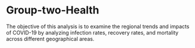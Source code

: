 # Group-two-Health
The objective of this analysis is to examine the regional trends and impacts of COVID-19 by  analyzing infection rates, recovery rates, and mortality across different geographical areas.
